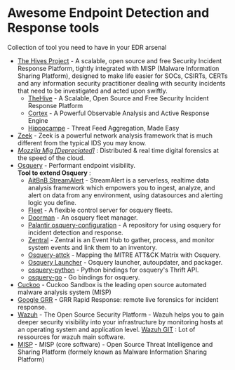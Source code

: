 # Awesome Endpoint Detection and Response tools

Collection of tool you need to have in your EDR arsenal

- [The Hives Project](https://thehive-project.org/) - A scalable, open source and free Security Incident Response Platform, tightly integrated with MISP (Malware Information Sharing Platform), designed to make life easier for SOCs, CSIRTs, CERTs and any information security practitioner dealing with security incidents that need to be investigated and acted upon swiftly.
  - [TheHive](https://github.com/TheHive-Project/TheHive) - A Scalable, Open Source and Free Security Incident Response Platform
  - [Cortex](https://github.com/TheHive-Project/Cortex) - A Powerful Observable Analysis and Active Response Engine
  - [Hippocampe](https://github.com/TheHive-Project/Hippocampe) - Threat Feed Aggregation, Made Easy
- [Zeek](https://github.com/zeek/zeek) - Zeek is a powerful network analysis framework that is much different from the typical IDS you may know.
- [*Mozzila Mig [Depreciated]*](https://github.com/mozilla/mig) : Distributed & real time digital forensics at the speed of the cloud.
- [Osquery](https://osquery.io/) - Performant endpoint visibility.    
  **Tool to extend Osquery** :
  - [AitBnB StreamAlert](https://github.com/airbnb/streamalert) - StreamAlert is a serverless, realtime data analysis framework which empowers you to ingest, analyze, and alert on data from any environment, using datasources and alerting logic you define. 
  - [Fleet](https://github.com/kolide/fleet) - A flexible control server for osquery fleets. 
  - [Doorman](https://github.com/mwielgoszewski/doorman) - An osquery fleet manager.
  - [Palantir osquery-configuration](https://github.com/palantir/osquery-configuration) - A repository for using osquery for incident detection and response.
  - [Zentral](https://github.com/zentralopensource/zentral) - Zentral is an Event Hub to gather, process, and monitor system events and link them to an inventory.
  - [Osquery-attck](https://github.com/teoseller/osquery-attck) - Mapping the MITRE ATT&CK Matrix with Osquery.
  - [Osquery Launcher](https://github.com/kolide/launcher) - Osquery launcher, autoupdater, and packager.
  - [osquery-python](https://github.com/osquery/osquery-python) - Python bindings for osquery's Thrift API.
  - [osquery-go](https://github.com/kolide/osquery-go) - Go bindings for osquery.
- [Cuckoo](https://github.com/cuckoosandbox/cuckoo) - Cuckoo Sandbox is the leading open source automated malware analysis system (MISP)
- [Google GRR](https://github.com/google/grr) - GRR Rapid Response: remote live forensics for incident response. 
- [Wazuh](https://github.com/wazuh/wazuh) - The Open Source Security Platform - Wazuh helps you to gain deeper security visibility into your infrastructure by monitoring hosts at an operating system and application level. [Wazuh GIT](https://github.com/wazuh) : Lot of ressources for wazuh main software.
- [MISP](https://github.com/MISP/MISP) - MISP (core software) - Open Source Threat Intelligence and Sharing Platform (formely known as Malware Information Sharing Platform)
